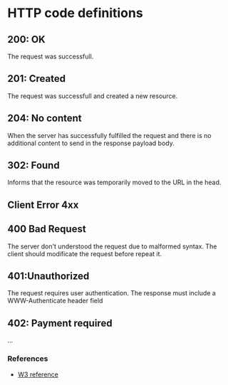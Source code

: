 # HTTP code definitions

## 200: OK
The request was successfull.

## 201: Created
The request was successfull and created a new resource.

## 204: No content
When the server has successfully fulfilled the request and there is no additional content to send in the response payload body.

## 302: Found
Informs that the resource was temporarily moved to the URL in the head.

## Client Error 4xx

## 400 Bad Request
The server don't understood the request due to malformed syntax. The client should modificate the request before repeat it.

## 401:Unauthorized
The request requires user authentication. The response must include a WWW-Authenticate header field

## 402: Payment required
...

### References
- [W3 reference](https://www.w3.org/Protocols/rfc2616/rfc2616-sec10.html)
